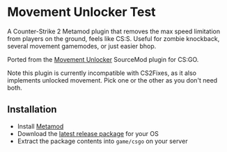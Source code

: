 # Movement Unlocker Test

A Counter-Strike 2 Metamod plugin that removes the max speed limitation from players on the ground, feels like CS:S. Useful for zombie knockback, several movement gamemodes, or just easier bhop.

Ported from the [Movement Unlocker](https://forums.alliedmods.net/showthread.php?t=255298) SourceMod plugin for CS:GO.

Note this plugin is currently incompatible with CS2Fixes, as it also implements unlocked movement. Pick one or the other as you don't need both.

## Installation

- Install [Metamod](https://cs2.poggu.me/metamod/installation/)
- Download the [latest release package](https://github.com/Source2ZE/MovementUnlocker/releases/latest) for your OS
- Extract the package contents into `game/csgo` on your server